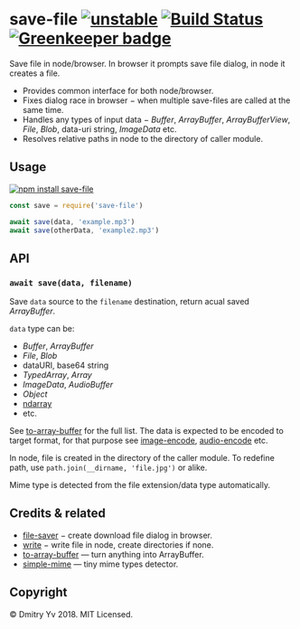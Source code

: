 # save-file [![unstable](https://img.shields.io/badge/stability-unstable-green.svg)](http://github.com/badges/stability-badges) [![Build Status](https://img.shields.io/travis/dy/save-file.svg)](https://travis-ci.org/dy/save-file) [![Greenkeeper badge](https://badges.greenkeeper.io/dy/save-file.svg)](https://greenkeeper.io/)

Save file in node/browser. In browser it prompts save file dialog, in node it creates a file.

* Provides common interface for both node/browser.
* Fixes dialog race in browser − when multiple save-files are called at the same time.
* Handles any types of input data − _Buffer_, _ArrayBuffer_, _ArrayBufferView_, _File_, _Blob_, data-uri string, _ImageData_ etc.
* Resolves relative paths in node to the directory of caller module.

## Usage

[![npm install save-file](https://nodei.co/npm/save-file.png?mini=true)](https://npmjs.org/package/save-file/)

```js
const save = require('save-file')

await save(data, 'example.mp3')
await save(otherData, 'example2.mp3')

```

## API

### `await save(data, filename)`

Save `data` source to the `filename` destination, return acual saved _ArrayBuffer_.

`data` type can be:
* _Buffer_, _ArrayBuffer_
* _File_, _Blob_
* dataURI, base64 string
* _TypedArray_, _Array_
* _ImageData_, _AudioBuffer_
* _Object_
* [ndarray](https://github.com/scijs/ndarray)
* etc.

See [to-array-buffer](https://github.com/dy/to-array-buffer) for the full list. The data is expected to be encoded to target format, for that purpose see [image-encode](https://ghub.io/image-encode), [audio-encode](https://ghub.io/audio-encode) etc.

In node, file is created in the directory of the caller module. To redefine path, use `path.join(__dirname, 'file.jpg')` or alike.

Mime type is detected from the file extension/data type automatically.


## Credits & related

* [file-saver](https://npmjs.org/package/file-saver) − create download file dialog in browser.
* [write](https://npmjs.org/package/write) − write file in node, create directories if none.
* [to-array-buffer](https://github.com/dy/to-array-buffer) — turn anything into ArrayBuffer.
* [simple-mime](https://npmjs.org/package/simple-mime) — tiny mime types detector.

## Copyright

© Dmitry Yv 2018. MIT Licensed.
